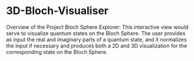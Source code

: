 # 3D-Bloch-Visualiser
Overview of the Project Bloch Sphere Explorer: This interactive view would serve to visualize quantum states on the Bloch Sphere. The user provides as input the real and imaginary parts of a quantum state, and it normalizes the input if necessary and produces both a 2D and 3D visualization for the corresponding state on the Bloch Sphere.
